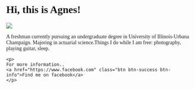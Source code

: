 



<html>
<head>
	<link href="https://fonts.googleapis.com/css?family=Vollkorn+SC" rel="stylesheet">
	<link rel="stylesheet" href="https://maxcdn.bootstrapcdn.com/bootstrap/3.3.7/css/bootstrap.min.css" integrity="sha384-BVYiiSIFeK1dGmJRAkycuHAHRg32OmUcww7on3RYdg4Va+PmSTsz/K68vbdEjh4u" crossorigin="anonymous">
	<style type="text/css"> 
	p {
	font-family: 'Vollkorn SC', serif;
	}
	h1 {
	font-family: 'Vollkorn SC', serif;
	}		
 </style>


   <h1> Hi, this is Agnes!</h1>
   <img src="https://media1.tenor.com/images/22d0aba3ac82ecb861ceb7bfd4d8f53b/tenor.gif?itemid=445689">

   <p>A freshman currently pursuing an undergraduate degree in University of Illinois-Urbana Champaign. 
	    Majoring in actuarial science.Things I do while I am free: photography, playing guitar, sleep. 
	 </p>


    <p>
    For more information..
    <a href="https://www.facebook.com" class="btn btn-success btn-info">Find me on facebook</a>	
    </p>

